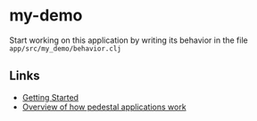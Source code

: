 # my-demo

Start working on this application by writing its behavior in the file
`app/src/my_demo/behavior.clj`

## Links

* [Getting Started](https://github.com/pedestal/pedestal/tree/master/app#usage)
* [Overview of how pedestal applications work](http://pedestal.io/documentation/application-overview/)
